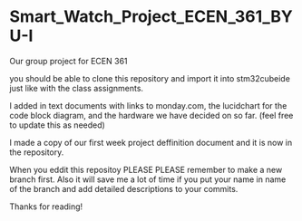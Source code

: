 # Smart_Watch_Project_ECEN_361_BYU-I
Our group project for ECEN 361

you should be able to clone this repository and import it into stm32cubeide just like with the class assignments.

I added in text documents with links to monday.com, the lucidchart for the code block diagram, and the hardware we have decided on so far. (feel free to update this as needed)

I made a copy of our first week project deffinition document and it is now in the repository.

When you eddit this repositoy PLEASE PLEASE remember to make a new branch first. Also it will save me a lot of time if you put your name in name of the branch and add detailed descriptions to your commits. 

Thanks for reading!

